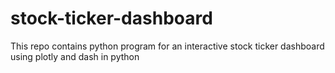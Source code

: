# stock-ticker-dashboard
This repo contains python program for an interactive stock ticker dashboard using plotly and dash in python
